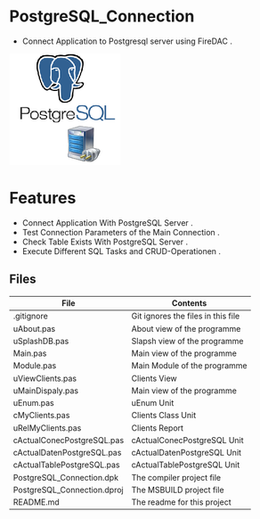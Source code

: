 # PostgreSQL_Connection
- Connect Application to Postgresql server using FireDAC .
                   
![](PostgreSQL_Connection.png) 




# Features  
- Connect Application With PostgreSQL Server .
- Test Connection Parameters of the Main Connection .
- Check Table Exists With PostgreSQL Server .
- Execute Different SQL Tasks and CRUD-Operationen .





## Files

| File | Contents | 
| --- | --- |
| .gitignore | Git ignores the files in this file |
| uAbout.pas | About view of the programme |
| uSplashDB.pas | Slapsh view of the programme |
| Main.pas | Main view of the programme |
| Module.pas | Main Module of the programme |
| uViewClients.pas | Clients View |
| uMainDispaly.pas | Main view of the programme |
| uEnum.pas | uEnum Unit |
| cMyClients.pas | Clients Class Unit |
| uRelMyClients.pas | Clients Report  |
| cActualConecPostgreSQL.pas | cActualConecPostgreSQL  Unit |
| cActualDatenPostgreSQL.pas | cActualDatenPostgreSQL Unit |
| cActualTablePostgreSQL.pas | cActualTablePostgreSQL Unit |
| PostgreSQL_Connection.dpk | The compiler project file |
| PostgreSQL_Connection.dproj | The MSBUILD project file |
| README.md | The readme for this project |
